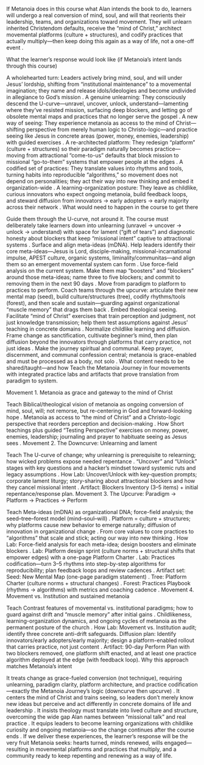 If Metanoia does in this course what Alan intends the book to do, learners will undergo a real conversion of mind, soul, and will that reorients their leadership, teams, and organizations toward movement. They will unlearn inherited Christendom defaults, receive the “mind of Christ,” architect movemental platforms (culture + structures), and codify practices that actually multiply—then keep doing this again as a way of life, not a one-off event    .

What the learner’s response would look like (if Metanoia’s intent lands through this course)

A wholehearted turn: Leaders actively bring mind, soul, and will under Jesus’ lordship, shifting from “institutional maintenance” to a movemental imagination; they name and release idols/ideologies and become undivided in allegiance to God’s mission .
A genuine unlearning: They consciously descend the U-curve—unravel, uncover, unlock, understand—lamenting where they’ve resisted mission, surfacing deep blockers, and letting go of obsolete mental maps and practices that no longer serve the gospel .
A new way of seeing: They experience metanoia as access to the mind of Christ—shifting perspective from merely human logic to Christo-logic—and practice seeing like Jesus in concrete areas (power, money, enemies, leadership) with guided exercises .
A re-architected platform: They redesign “platform” (culture + structures) so their paradigm naturally becomes practice—moving from attractional “come-to-us” defaults that block mission to missional “go-to-them” systems that empower people at the edges .
A codified set of practices: They translate values into rhythms and tools, turning habits into reproducible “algorithms,” so movement does not depend on personalities; they act their way into new thinking and embed it organization-wide .
A learning-organization posture: They leave as childlike, curious innovators who expect ongoing metanoia, build feedback loops, and steward diffusion from innovators → early adopters → early majority across their network .
What would need to happen in the course to get there

Guide them through the U-curve, not around it. The course must deliberately take learners down into unlearning (unravel → uncover → unlock → understand) with space for lament (“gift of tears”) and diagnostic honesty about blockers that keep “missional intent” captive to attractional systems .
Surface and align meta-ideas (mDNA). Help leaders identify their core meta-ideas—Jesus is Lord, disciple-making, missional-incarnational impulse, APEST culture, organic systems, liminality/communitas—and align them so an emergent movemental system can form .
Use force-field analysis on the current system. Make them map “boosters” and “blockers” around those meta-ideas; name three to five blockers; and commit to removing them in the next 90 days .
Move from paradigm to platform to practices to perform. Coach teams through the upcurve: articulate their new mental map (seed), build culture/structures (tree), codify rhythms/tools (forest), and then scale and sustain—guarding against organizational “muscle memory” that drags them back .
Embed theological seeing. Facilitate “mind of Christ” exercises that train perception and judgment, not just knowledge transmission; help them test assumptions against Jesus’ teaching in concrete domains .
Normalize childlike learning and diffusion. Frame change as sanctification, cultivate beginner’s mind, then plan diffusion beyond the innovators through platforms that carry practice, not just ideas .
Make the journey spiritual and communal. Keep prayer, discernment, and communal confession central; metanoia is grace-enabled and must be processed as a body, not solo .
What content needs to be shared/taught—and how
Teach the Metanoia Journey in four movements with integrated practice labs and artifacts that prove translation from paradigm to system.

Movement 1. Metanoia as grace and gateway to the mind of Christ

Teach
Biblical/theological vision of metanoia as ongoing conversion of mind, soul, will; not remorse, but re-centering in God and forward-looking hope .
Metanoia as access to “the mind of Christ” and a Christo-logic perspective that reorders perception and decision-making .
How
Short teachings plus guided “Testing Perspective” exercises on money, power, enemies, leadership; journaling and prayer to habituate seeing as Jesus sees .
Movement 2. The Downcurve: Unlearning and lament

Teach
The U-curve of change; why unlearning is prerequisite to relearning; how wicked problems expose needed repentance .
“Uncover” and “Unlock” stages with key questions and a hacker’s mindset toward systemic ruts and legacy assumptions .
How
Lab: Uncover/Unlock with key-question prompts; corporate lament liturgy; story-sharing about attractional blockers and how they cancel missional intent .
Artifact: Blockers Inventory (3–5 items) + initial repentance/response plan.
Movement 3. The Upcurve: Paradigm → Platform → Practices → Perform

Teach
Meta-ideas (mDNA) as organizational DNA; force-field analysis; the seed–tree–forest model (mind–soul–will) .
Platform = culture + structures; why platforms cause new behavior to emerge naturally; diffusion of innovation in organizational change .
From core values to core practices to “algorithms” that scale and stick; acting our way into new thinking .
How
Lab: Force-field analysis for each meta-idea; design boosters and eliminate blockers .
Lab: Platform design sprint (culture norms + structural shifts that empower edges) with a one-page Platform Charter .
Lab: Practices codification—turn 3–5 rhythms into step-by-step algorithms for reproducibility; plan feedback loops and review cadences .
Artifact set:
Seed: New Mental Map (one-page paradigm statement) .
Tree: Platform Charter (culture norms + structural changes) .
Forest: Practices Playbook (rhythms → algorithms) with metrics and coaching cadence .
Movement 4. Movement vs. Institution and sustained metanoia

Teach
Contrast features of movemental vs. institutional paradigms; how to guard against drift and “muscle memory” after initial gains .
Childlikeness, learning-organization dynamics, and ongoing cycles of metanoia as the permanent posture of the church .
How
Lab: Movement vs. Institution audit; identify three concrete anti-drift safeguards.
Diffusion plan: Identify innovators/early adopters/early majority; design a platform-enabled rollout that carries practice, not just content .
Artifact: 90-day Perform Plan with two blockers removed, one platform shift enacted, and at least one practice algorithm deployed at the edge (with feedback loop).
Why this approach matches Metanoia’s intent

It treats change as grace-fueled conversion (not technique), requiring unlearning, paradigm clarity, platform architecture, and practice codification—exactly the Metanoia Journey’s logic (downcurve then upcurve) .
It centers the mind of Christ and trains seeing, so leaders don’t merely know new ideas but perceive and act differently in concrete domains of life and leadership .
It insists theology must translate into lived culture and structure, overcoming the wide gap Alan names between “missional talk” and real practice .
It equips leaders to become learning organizations with childlike curiosity and ongoing metanoia—so the change continues after the course ends .
If we deliver these experiences, the learner’s response will be the very fruit Metanoia seeks: hearts turned, minds renewed, wills engaged—resulting in movemental platforms and practices that multiply, and a community ready to keep repenting and renewing as a way of life.